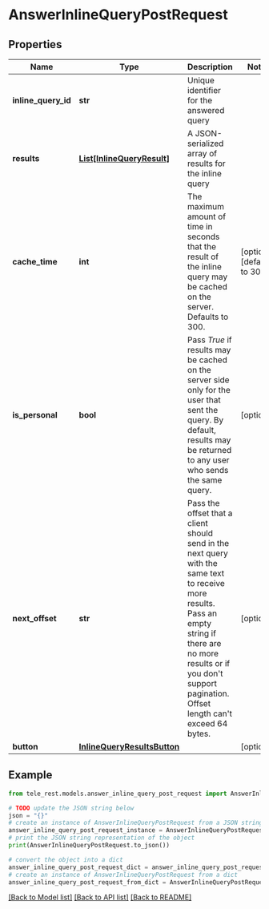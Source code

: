 # AnswerInlineQueryPostRequest


## Properties

Name | Type | Description | Notes
------------ | ------------- | ------------- | -------------
**inline_query_id** | **str** | Unique identifier for the answered query | 
**results** | [**List[InlineQueryResult]**](InlineQueryResult.md) | A JSON-serialized array of results for the inline query | 
**cache_time** | **int** | The maximum amount of time in seconds that the result of the inline query may be cached on the server. Defaults to 300. | [optional] [default to 300]
**is_personal** | **bool** | Pass *True* if results may be cached on the server side only for the user that sent the query. By default, results may be returned to any user who sends the same query. | [optional] 
**next_offset** | **str** | Pass the offset that a client should send in the next query with the same text to receive more results. Pass an empty string if there are no more results or if you don&#39;t support pagination. Offset length can&#39;t exceed 64 bytes. | [optional] 
**button** | [**InlineQueryResultsButton**](InlineQueryResultsButton.md) |  | [optional] 

## Example

```python
from tele_rest.models.answer_inline_query_post_request import AnswerInlineQueryPostRequest

# TODO update the JSON string below
json = "{}"
# create an instance of AnswerInlineQueryPostRequest from a JSON string
answer_inline_query_post_request_instance = AnswerInlineQueryPostRequest.from_json(json)
# print the JSON string representation of the object
print(AnswerInlineQueryPostRequest.to_json())

# convert the object into a dict
answer_inline_query_post_request_dict = answer_inline_query_post_request_instance.to_dict()
# create an instance of AnswerInlineQueryPostRequest from a dict
answer_inline_query_post_request_from_dict = AnswerInlineQueryPostRequest.from_dict(answer_inline_query_post_request_dict)
```
[[Back to Model list]](../README.md#documentation-for-models) [[Back to API list]](../README.md#documentation-for-api-endpoints) [[Back to README]](../README.md)


